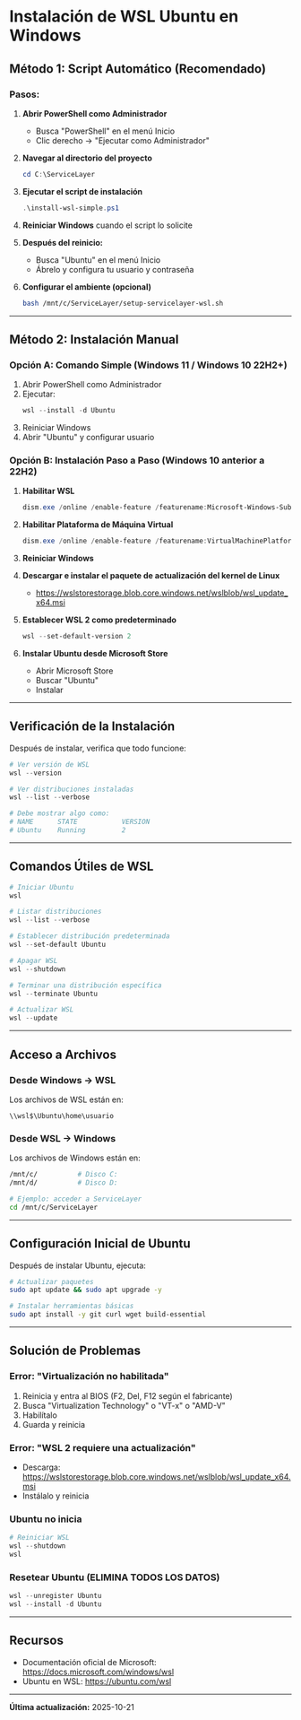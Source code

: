 # Instalación de WSL Ubuntu en Windows

## Método 1: Script Automático (Recomendado)

### Pasos:

1. **Abrir PowerShell como Administrador**
   - Busca "PowerShell" en el menú Inicio
   - Clic derecho → "Ejecutar como Administrador"

2. **Navegar al directorio del proyecto**
   ```powershell
   cd C:\ServiceLayer
   ```

3. **Ejecutar el script de instalación**
   ```powershell
   .\install-wsl-simple.ps1
   ```

4. **Reiniciar Windows** cuando el script lo solicite

5. **Después del reinicio:**
   - Busca "Ubuntu" en el menú Inicio
   - Ábrelo y configura tu usuario y contraseña

6. **Configurar el ambiente (opcional)**
   ```bash
   bash /mnt/c/ServiceLayer/setup-servicelayer-wsl.sh
   ```

---

## Método 2: Instalación Manual

### Opción A: Comando Simple (Windows 11 / Windows 10 22H2+)

1. Abrir PowerShell como Administrador
2. Ejecutar:
   ```powershell
   wsl --install -d Ubuntu
   ```
3. Reiniciar Windows
4. Abrir "Ubuntu" y configurar usuario

### Opción B: Instalación Paso a Paso (Windows 10 anterior a 22H2)

1. **Habilitar WSL**
   ```powershell
   dism.exe /online /enable-feature /featurename:Microsoft-Windows-Subsystem-Linux /all /norestart
   ```

2. **Habilitar Plataforma de Máquina Virtual**
   ```powershell
   dism.exe /online /enable-feature /featurename:VirtualMachinePlatform /all /norestart
   ```

3. **Reiniciar Windows**

4. **Descargar e instalar el paquete de actualización del kernel de Linux**
   - https://wslstorestorage.blob.core.windows.net/wslblob/wsl_update_x64.msi

5. **Establecer WSL 2 como predeterminado**
   ```powershell
   wsl --set-default-version 2
   ```

6. **Instalar Ubuntu desde Microsoft Store**
   - Abrir Microsoft Store
   - Buscar "Ubuntu"
   - Instalar

---

## Verificación de la Instalación

Después de instalar, verifica que todo funcione:

```powershell
# Ver versión de WSL
wsl --version

# Ver distribuciones instaladas
wsl --list --verbose

# Debe mostrar algo como:
# NAME      STATE           VERSION
# Ubuntu    Running         2
```

---

## Comandos Útiles de WSL

```powershell
# Iniciar Ubuntu
wsl

# Listar distribuciones
wsl --list --verbose

# Establecer distribución predeterminada
wsl --set-default Ubuntu

# Apagar WSL
wsl --shutdown

# Terminar una distribución específica
wsl --terminate Ubuntu

# Actualizar WSL
wsl --update
```

---

## Acceso a Archivos

### Desde Windows → WSL
Los archivos de WSL están en:
```
\\wsl$\Ubuntu\home\usuario
```

### Desde WSL → Windows
Los archivos de Windows están en:
```bash
/mnt/c/          # Disco C:
/mnt/d/          # Disco D:

# Ejemplo: acceder a ServiceLayer
cd /mnt/c/ServiceLayer
```

---

## Configuración Inicial de Ubuntu

Después de instalar Ubuntu, ejecuta:

```bash
# Actualizar paquetes
sudo apt update && sudo apt upgrade -y

# Instalar herramientas básicas
sudo apt install -y git curl wget build-essential
```

---

## Solución de Problemas

### Error: "Virtualización no habilitada"
1. Reinicia y entra al BIOS (F2, Del, F12 según el fabricante)
2. Busca "Virtualization Technology" o "VT-x" o "AMD-V"
3. Habilítalo
4. Guarda y reinicia

### Error: "WSL 2 requiere una actualización"
- Descarga: https://wslstorestorage.blob.core.windows.net/wslblob/wsl_update_x64.msi
- Instálalo y reinicia

### Ubuntu no inicia
```powershell
# Reiniciar WSL
wsl --shutdown
wsl
```

### Resetear Ubuntu (ELIMINA TODOS LOS DATOS)
```powershell
wsl --unregister Ubuntu
wsl --install -d Ubuntu
```

---

## Recursos

- Documentación oficial de Microsoft: https://docs.microsoft.com/windows/wsl
- Ubuntu en WSL: https://ubuntu.com/wsl

---

**Última actualización:** 2025-10-21
